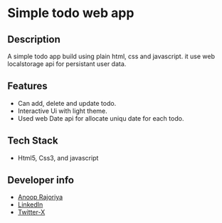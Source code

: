 # Simple todo web app

## Description

A simple todo app build using plain html, css and javascript. it use web localstorage api for persistant user data.

## Features

- Can add, delete and update todo.
- Interactive Ui with light theme.
- Used web Date api for allocate uniqu date for each todo.

## Tech Stack

- Html5, Css3, and javascript

## Developer info

- [Anoop Rajoriya](https://github.com/Anoop-Rajoriya)
- [LinkedIn](https://www.linkedin.com/in/anoop-rajoriya-a366b133a/)
- [Twitter-X]([https://twitter.com/anoop_rajoriya0)